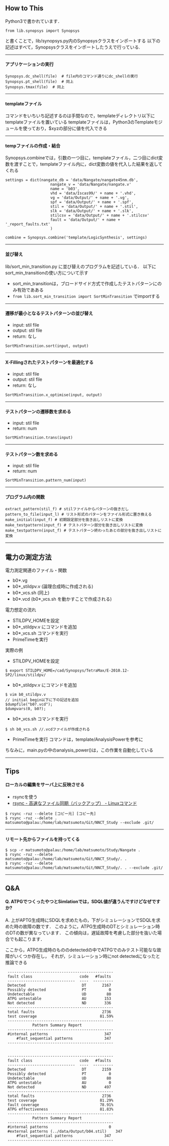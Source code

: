 How to This
-----------
Python3で書かれています．
```
from lib.synopsys import Synopsys
```
と書くことで，lib/synopsys.py内のSynopsysクラスをインポートする
以下の記述はすべて，Synopsysクラスをインポートしたうえで行っている.

---
#### アプリケーションの実行
```
Synopsys.dc_shell(file)  # file内のコマンド通りにdc_shellの実行
Synopsys.pt_shell(file)  # 同上
Synopsys.tmax(file)  # 同上
```

---
#### templateファイル
コマンドをいちいち記述するのは手間なので，templateディレクトリ以下にtemplateファイルを置いている
templateファイルは，Python3のTemplateモジュールを使っており，$xyzの部分に値を代入できる

---
#### tempファイルの作成・結合
Synopsys.combineでは，引数の一つ目に，templateファイル，二つ目にdict変数を渡すことで，templateファイル内に，dict変数の値を代入した結果を返してくれる
```
settings = dict(nangate_db = 'data/Nangate/nangate45nm.db',
                    nangate_v = 'data/Nangate/nangate.v'
                    name = 'b03',
                    vhd = 'data/Iscas99/' + name + '.vhd',
                    vg = 'data/Output/' + name + '.vg',
                    spf = 'data/Output/' + name + '.spf',
                    stil = 'data/Output/' + name + '.stil',
                    slk = 'data/Output/' + name + '.slk',
                    stilcsv = 'data/Output/' + name + '.stilcsv'
                    fault = 'data/Output/' + name + '_report_faults.txt'
                    )

combine = Synopsys.combine('template/LogicSynthesis', settings)
```

---
#### 並び替え
lib/sort_min_transition.py に並び替えのプログラムを記述している．
以下にsort_min_transitionの使い方について示す

- sort_min_transitionは，ブロードサイド方式で作成したテストパターンにのみ有効であある
- `from lib.sort_min_transition import SortMinTransition` でimportする

---
#### 遷移が最小となるテストパターンの並び替え
- input: stil file
- output: stil file
- return: なし

```
SortMinTransition.sort(input, output)
```

---
#### X-Fillingされたテストパターンを最適化する
- input: stil file
- output: stil file
- return: なし

```
SortMinTransition.x_optimise(input, output)
```

---
#### テストパターンの遷移数を求める
- input: stil file
- return: num

```
SortMinTransition.trans(input)
```

---
#### テストパターン数を求める
- input: stil file
- return: num

```
SortMinTransition.pattern_num(input)
```
---
#### プログラム内の関数
```
extract_pattern(stil_f) # stilファイルからパターンの抜きだし
pattern_to_file(input_l) # リスト形式のパターンをファイル形式に置き換える
make_initial(input_f) # 初期設定部分を抜き出しリストに変換
make_testpattern(input_f) # テストパターン部分を抜き出しリストに変換
make_testpattern(input_f) # テストパターン終わったあとの部分を抜き出しリストに変換
```

---
電力の測定方法
--------------
電力測定関連のファイル・関数
- b0*.vg 
- b0*_stildpv.v (論理合成時に作成される)
- b0*_vcs.sh    (同上)
- b0*.vcd       (b0*_vcs.sh を動かすことで作成される)

電力想定の流れ
- STILDPV_HOMEを設定
- b0*_stildpv.v にコマンドを追加
- b0*_vcs.sh コマンドを実行
- PrimeTimeを実行

実際の例
- STILDPV_HOMEを設定
```
$ export STILDPV_HOME=/cad/Synopsys/TetraMax/E-2010.12-SP2/linux/stildpv/ 
```

- b0*_stildpv.v にコマンドを追加
```
$ vim b0_stildpv.v
// initial begin以下に下の記述を追加
$dumpfile("b0?.vcd");
$dumpvars(0, b0?); 
```

- b0*_vcs.sh コマンドを実行
```
$ sh b0_vcs.sh //.vcdファイルが作成される
```

- PrimeTimeを実行
コマンドは，template/AnalysisPowerを参考に

ちなみに，main.pyの中のanalysis_power()は，この作業を自動化している

---
Tips
----

#### ローカルの編集をサーバ上に反映させる
- rsyncを使う
 - [rsync - 高速なファイル同期（バックアップ） - Linuxコマンド](http://webkaru.net/linux/rsync-command/)
```
$ rsync -ruz --delete [コピー元] [コピー先]
$ rsync -ruz --delete . matsumoto@palau:/home/lab/matsumoto/Git/NNCT_Study --exclude .git/
```

---
#### リモート先からファイルを持ってくる
```
$ scp -r matsumoto@palau:/home/lab/matsumoto/Study/Nangate .
$ rsync -ruz --delete matsumoto@palau:/home/lab/matsumoto/Git/NNCT_Study/. .
$ rsync -ruz --delete matsumoto@palau:/home/lab/matsumoto/Git/NNCT_Study/. . --exclude .git/
```

---
Q&A
---

#### Q. ATPGでつくったやつとSimlationでは，SDQL値が違うんですけどなぜですか?
A. 上がAPTG生成時にSDQLを求めたもの，下がシミュレーションでSDQLを求めた時の故障の数です．
このように，ATPG生成時のDTとシミュレーション時のDTの数が異なっています．
この傾向は，遅延故障を考慮した部分を抜いた場合でも起こります．

ここから，ATPG生成時のもののdetectedの中でATPGでのみテスト可能なな故障がいくつか存在し，
それが，シミュレーション時にnot detectedになったと推論できる

```
 -----------------------------------------------
 fault class                     code   #faults
 ------------------------------  ----  ---------
 Detected                         DT       2167
 Possibly detected                PT          0
 Undetectable                     UD         80
 ATPG untestable                  AU        153
 Not detected                     ND        336
 -----------------------------------------------
 total faults                              2736
 test coverage                            81.59%
 -----------------------------------------------
            Pattern Summary Report
 -----------------------------------------------
 #internal patterns                         347
     #fast_sequential patterns              347
 -----------------------------------------------


 -----------------------------------------------
 fault class                     code   #faults
 ------------------------------  ----  ---------
 Detected                         DT       2159
 Possibly detected                PT          0
 Undetectable                     UD         80
 ATPG untestable                  AU          0
 Not detected                     ND        497
 -----------------------------------------------
 total faults                              2736
 test coverage                            81.29%
 fault coverage                           78.91%
 ATPG effectiveness                       81.83%
 -----------------------------------------------
            Pattern Summary Report
 -----------------------------------------------
 #internal patterns                           0
 #external patterns (../data/Output/b04.stil)    347
     #fast_sequential patterns              347
 -----------------------------------------------
```
